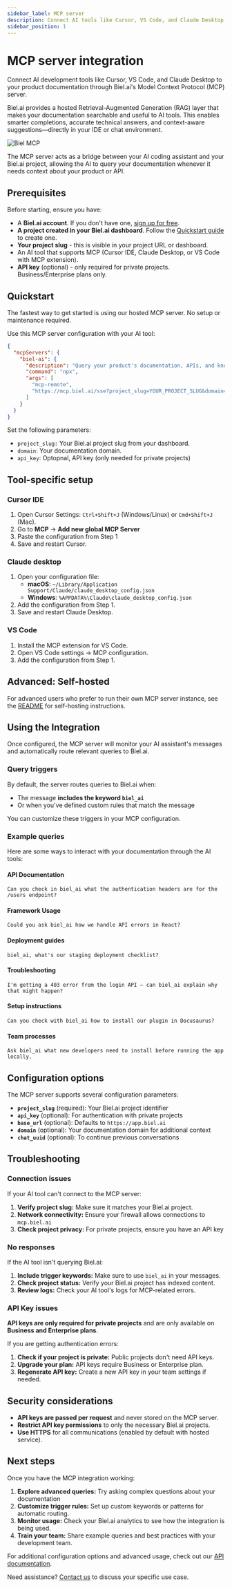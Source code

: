 ```yaml
---
sidebar_label: MCP server
description: Connect AI tools like Cursor, VS Code, and Claude Desktop to your product documentation using Biel.ai's MCP server.
sidebar_position: 1
---
```


# MCP server integration

Connect AI development tools like Cursor, VS Code, and Claude Desktop to your product documentation through Biel.ai's Model Context Protocol (MCP) server. 

Biel.ai provides a hosted Retrieval-Augmented Generation (RAG) layer that makes your documentation searchable and useful to AI tools. This enables smarter completions, accurate technical answers, and context-aware suggestions—directly in your IDE or chat environment.

![Biel MCP](./images/biel-mcp.png)

The MCP server acts as a bridge between your AI coding assistant and your Biel.ai project, allowing the AI to query your documentation whenever it needs context about your product or API.

## Prerequisites

Before starting, ensure you have:
- A **Biel.ai account**. If you don't have one, [sign up for free](https://app.biel.ai/accounts/signup/).
- **A project created in your Biel.ai dashboard**. Follow the [Quickstart guide](../quickstart.md) to create one.
- **Your project slug** - this is visible in your project URL or dashboard.
- An AI tool that supports MCP (Cursor IDE, Claude Desktop, or VS Code with MCP extension).
- **API key** (optional) - only required for private projects. Business/Enterprise plans only.

## Quickstart

The fastest way to get started is using our hosted MCP server. No setup or maintenance required.

Use this MCP server configuration with your AI tool:

```json
{
  "mcpServers": {
    "biel-ai": {
      "description": "Query your product's documentation, APIs, and knowledge base.",
      "command": "npx",
      "args": [
        "mcp-remote",
        "https://mcp.biel.ai/sse?project_slug=YOUR_PROJECT_SLUG&domain=https://your-docs-domain.com"
      ]
    }
  }
}
```

Set the following parameters:

- `project_slug:` Your Biel.ai project slug from your dashboard.
- `domain`: Your documentation domain.
- `api_key`: Optopnal, API key (only needed for private projects)

## Tool-specific setup

### Cursor IDE

1. Open Cursor Settings: `Ctrl+Shift+J` (Windows/Linux) or `Cmd+Shift+J` (Mac).
2. Go to **MCP** → **Add new global MCP Server**
3. Paste the configuration from Step 1
4. Save and restart Cursor.

### Claude desktop

1. Open your configuration file:
   - **macOS**: `~/Library/Application Support/Claude/claude_desktop_config.json`
   - **Windows**: `%APPDATA%\Claude\claude_desktop_config.json`
2. Add the configuration from Step 1.
3. Save and restart Claude Desktop.

### VS Code

1. Install the MCP extension for VS Code.
2. Open VS Code settings → MCP configuration.
3. Add the configuration from Step 1.

## Advanced: Self-hosted

For advanced users who prefer to run their own MCP server instance, see the [README](https://github.com/techdocsStudio/biel-mcp) for self-hosting instructions.

## Using the Integration

Once configured, the MCP server will monitor your AI assistant's messages and automatically route relevant queries to Biel.ai.

### Query triggers

By default, the server routes queries to Biel.ai when:
- The message **includes the keyword `biel_ai`**
- Or when you've defined custom rules that match the message

You can customize these triggers in your MCP configuration.

### Example queries

Here are some ways to interact with your documentation through the AI tools:

#### API Documentation
```
Can you check in biel_ai what the authentication headers are for the /users endpoint?
```

#### Framework Usage
```
Could you ask biel_ai how we handle API errors in React?
```

#### Deployment guides
```
biel_ai, what's our staging deployment checklist?
```

#### Troubleshooting
```
I'm getting a 403 error from the login API — can biel_ai explain why that might happen?
```

#### Setup instructions
```
Can you check with biel_ai how to install our plugin in Docusaurus?
```

#### Team processes
```
Ask biel_ai what new developers need to install before running the app locally.
```

## Configuration options

The MCP server supports several configuration parameters:

- **`project_slug`** (required): Your Biel.ai project identifier
- **`api_key`** (optional): For authentication with private projects
- **`base_url`** (optional): Defaults to `https://app.biel.ai`
- **`domain`** (optional): Your documentation domain for additional context
- **`chat_uuid`** (optional): To continue previous conversations

## Troubleshooting

### Connection issues

If your AI tool can't connect to the MCP server:

1. **Verify project slug:** Make sure it matches your Biel.ai project.
2. **Network connectivity:** Ensure your firewall allows connections to `mcp.biel.ai`
3. **Check project privacy:** For private projects, ensure you have an API key

### No responses

If the AI tool isn't querying Biel.ai:

1. **Include trigger keywords:** Make sure to use `biel_ai` in your messages.
2. **Check project status:** Verify your Biel.ai project has indexed content.
3. **Review logs:** Check your AI tool's logs for MCP-related errors.

### API Key issues

**API keys are only required for private projects** and are only available on **Business and Enterprise plans**.

If you are getting authentication errors:
1. **Check if your project is private:** Public projects don't need API keys.
2. **Upgrade your plan:** API keys require Business or Enterprise plan.
3. **Regenerate API key:** Create a new API key in your team settings if needed.

## Security considerations

- **API keys are passed per request** and never stored on the MCP server.
- **Restrict API key permissions** to only the necessary Biel.ai projects.
- **Use HTTPS** for all communications (enabled by default with hosted service).

## Next steps

Once you have the MCP integration working:

1. **Explore advanced queries:** Try asking complex questions about your documentation
2. **Customize trigger rules:** Set up custom keywords or patterns for automatic routing.
3. **Monitor usage:** Check your Biel.ai analytics to see how the integration is being used.
4. **Train your team:** Share example queries and best practices with your development team.

For additional configuration options and advanced usage, check out our [API documentation](/api/biel-ai-rest-api-beta).

Need assistance? [Contact us](https://biel.ai/contact) to discuss your specific use case. 